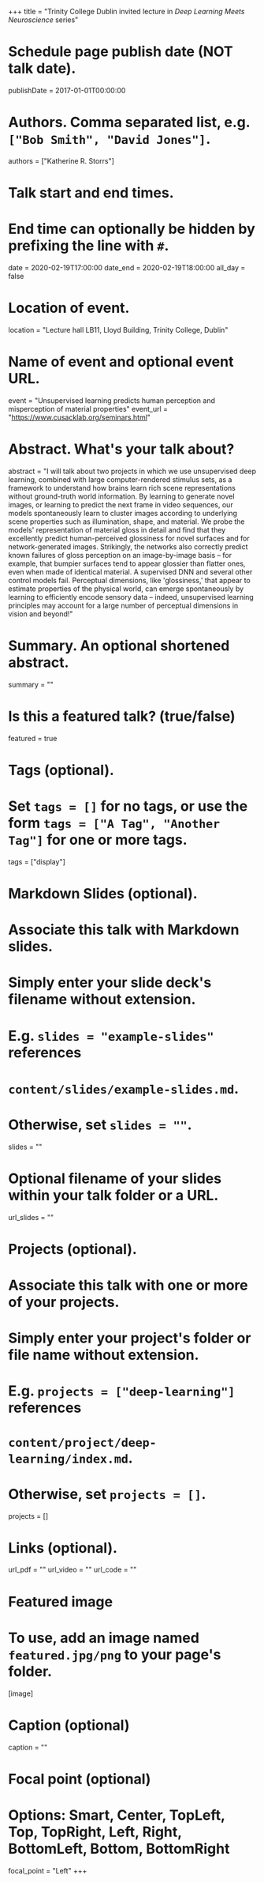 +++
title = "Trinity College Dublin invited lecture in _Deep Learning Meets Neuroscience_ series"

# Schedule page publish date (NOT talk date).
publishDate = 2017-01-01T00:00:00

# Authors. Comma separated list, e.g. `["Bob Smith", "David Jones"]`.
authors = ["Katherine R. Storrs"]

# Talk start and end times.
#   End time can optionally be hidden by prefixing the line with `#`.
date = 2020-02-19T17:00:00
date_end = 2020-02-19T18:00:00
all_day = false

# Location of event.
location = "Lecture hall LB11, Lloyd Building, Trinity College, Dublin"

# Name of event and optional event URL.
event = "Unsupervised learning predicts human perception and misperception of material properties"
event_url = "https://www.cusacklab.org/seminars.html"

# Abstract. What's your talk about?
abstract = "I will talk about two projects in which we use unsupervised deep learning, combined with large computer-rendered stimulus sets, as a framework to understand how brains learn rich scene representations without ground-truth world information. By learning to generate novel images, or learning to predict the next frame in video sequences, our models spontaneously learn to cluster images according to underlying scene properties such as illumination, shape, and material. We probe the models' representation of material gloss in detail and find that they excellently predict human-perceived glossiness for novel surfaces and for network-generated images. Strikingly, the networks also correctly predict known failures of gloss perception on an image-by-image basis – for example, that bumpier surfaces tend to appear glossier than flatter ones, even when made of identical material. A supervised DNN and several other control models fail. Perceptual dimensions, like 'glossiness,' that appear to estimate properties of the physical world, can emerge spontaneously by learning to efficiently encode sensory data – indeed, unsupervised learning principles may account for a large number of perceptual dimensions in vision and beyond!"

# Summary. An optional shortened abstract.
summary = ""

# Is this a featured talk? (true/false)
featured = true

# Tags (optional).
#   Set `tags = []` for no tags, or use the form `tags = ["A Tag", "Another Tag"]` for one or more tags.
tags = ["display"]

# Markdown Slides (optional).
#   Associate this talk with Markdown slides.
#   Simply enter your slide deck's filename without extension.
#   E.g. `slides = "example-slides"` references 
#   `content/slides/example-slides.md`.
#   Otherwise, set `slides = ""`.
slides = ""

# Optional filename of your slides within your talk folder or a URL.
url_slides = ""

# Projects (optional).
#   Associate this talk with one or more of your projects.
#   Simply enter your project's folder or file name without extension.
#   E.g. `projects = ["deep-learning"]` references 
#   `content/project/deep-learning/index.md`.
#   Otherwise, set `projects = []`.
projects = []

# Links (optional).
url_pdf = ""
url_video = ""
url_code = ""

# Featured image
# To use, add an image named `featured.jpg/png` to your page's folder. 
[image]
  # Caption (optional)
  caption = ""

  # Focal point (optional)
  # Options: Smart, Center, TopLeft, Top, TopRight, Left, Right, BottomLeft, Bottom, BottomRight
  focal_point = "Left"
+++
